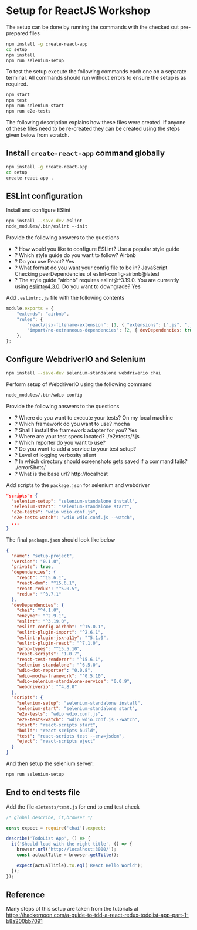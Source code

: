 # Setup for ReactJS Workshop

The setup can be done by running the commands with the checked out pre-prepared files 

```bash
npm install -g create-react-app
cd setup
npm install
npm run selenium-setup
```

To test the setup execute the following commands each one on a separate terminal.  All commands should run without errors to ensure the setup is as required.

```bash
npm start
npm test
npm run selenium-start
npm run e2e-tests
```

The following description explains how these files were created.  If anyone of these files need to be re-created they can be created using the steps given below from scratch.

## Install `create-react-app` command globally

```bash
npm install -g create-react-app
cd setup
create-react-app .
```

## ESLint configuration

Install and configure ESlint

```bash
npm install --save-dev eslint
node_modules/.bin/eslint —-init
```
Provide the following answers to the questions

  - ? How would you like to configure ESLint? Use a popular style guide
  - ? Which style guide do you want to follow? Airbnb
  - ? Do you use React? Yes
  - ? What format do you want your config file to be in? JavaScript
  Checking peerDependencies of eslint-config-airbnb@latest
  - ? The style guide "airbnb" requires eslint@^3.19.0. You are currently using eslint@4.3.0.
    Do you want to downgrade? Yes

Add `.eslintrc.js` file with the following contents

```js
module.exports = {
    "extends": "airbnb",
    "rules": {
        "react/jsx-filename-extension": [1, { "extensions": [".js", ".jsx"] }],
        "import/no-extraneous-dependencies": [2, { devDependencies: true }],
    },
};
```

## Configure WebdriverIO and Selenium

```bash
npm install --save-dev selenium-standalone webdriverio chai
```

Perform setup of WebdriverIO using the following command

```bash
node_modules/.bin/wdio config
```

Provide the following answers to the questions

  - ? Where do you want to execute your tests? On my local machine
  - ? Which framework do you want to use? mocha
  - ? Shall I install the framework adapter for you? Yes
  - ? Where are your test specs located? ./e2etests/*.js
  - ? Which reporter do you want to use?
  - ? Do you want to add a service to your test setup?
  - ? Level of logging verbosity silent
  - ? In which directory should screenshots gets saved if a command fails? ./errorShots/
  - ? What is the base url? http://localhost

Add scripts to the `package.json` for selenium and webdriver

```json
"scripts": {
  "selenium-setup": "selenium-standalone install",
  "selenium-start": "selenium-standalone start",
  "e2e-tests": "wdio wdio.conf.js",
  "e2e-tests-watch": "wdio wdio.conf.js --watch",
  ...
}
```

The final `package.json` should look like below

```json
{
  "name": "setup-project",
  "version": "0.1.0",
  "private": true,
  "dependencies": {
    "react": "^15.6.1",
    "react-dom": "^15.6.1",
    "react-redux": "^5.0.5",
    "redux": "^3.7.1"
  },
  "devDependencies": {
    "chai": "^4.1.0",
    "enzyme": "^2.9.1",
    "eslint": "^3.19.0",
    "eslint-config-airbnb": "^15.0.1",
    "eslint-plugin-import": "^2.6.1",
    "eslint-plugin-jsx-a11y": "^5.1.0",
    "eslint-plugin-react": "^7.1.0",
    "prop-types": "^15.5.10",
    "react-scripts": "1.0.7",
    "react-test-renderer": "^15.6.1",
    "selenium-standalone": "^6.5.0",
    "wdio-dot-reporter": "0.0.8",
    "wdio-mocha-framework": "^0.5.10",
    "wdio-selenium-standalone-service": "0.0.9",
    "webdriverio": "^4.8.0"
  },
  "scripts": {
    "selenium-setup": "selenium-standalone install",
    "selenium-start": "selenium-standalone start",
    "e2e-tests": "wdio wdio.conf.js",
    "e2e-tests-watch": "wdio wdio.conf.js --watch",
    "start": "react-scripts start",
    "build": "react-scripts build",
    "test": "react-scripts test --env=jsdom",
    "eject": "react-scripts eject"
  }
}
```

And then setup the selenium server:

```bash
npm run selenium-setup
```

## End to end tests file

Add the file `e2etests/test.js` for end to end test check

```js
/* global describe, it,browser */

const expect = require('chai').expect;

describe('TodoList App', () => {
  it('Should load with the right title', () => {
    browser.url('http://localhost:3000/');
    const actualTitle = browser.getTitle();

    expect(actualTitle).to.eql('React Hello World');
  });
});
```

## Reference

Many steps of this setup are taken from the tutorials at
https://hackernoon.com/a-guide-to-tdd-a-react-redux-todolist-app-part-1-b8a200bb7091
